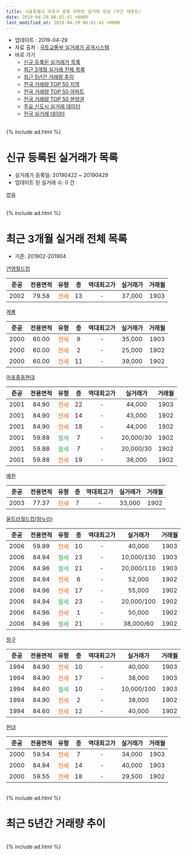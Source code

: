 ```yaml
---
title: 서울특별시 마포구 중동 아파트 실거래 정보 (주간 레포트)
date: 2019-04-29 06:01:41 +0900
last_modified_at: 2019-04-29 06:01:41 +0900
---
```


* 업데이트 : 2019-04-29
* 자료 출처 : [국토교통부 실거래가 공개시스템](http://rt.molit.go.kr)
* 바로 가기
    * [신규 등록된 실거래가 목록](#신규-등록된-실거래가-목록)
    * [최근 3개월 실거래 전체 목록](#최근-3개월-실거래-전체-목록)
    * [최근 5년간 거래량 추이](#최근-5년간-거래량-추이)
    * [전국 거래량 TOP 50 지역](https://inasie.github.io/apt-trade-info/최근-3개월-전국에서-가장-거래가-많이-발생한-지역)
    * [전국 거래량 TOP 50 아파트](https://inasie.github.io/apt-trade-info/최근-3개월-전국에서-가장-거래가-많이-발생한-아파트)
    * [전국 거래량 TOP 50 분양권](https://inasie.github.io/apt-trade-info/최근-3개월-전국에서-가장-거래가-많이-발생한-분양권)
    * [주요 신도시 실거래 데이터](https://inasie.github.io/apt-trade-info/주요-신도시)
    * [전국 실거래 데이터](https://inasie.github.io/apt-trade-info/전국)
<br>
{% include ad.html %}
<br>

# 신규 등록된 실거래가 목록
* 실거래가 등록일: 20190422 ~ 20190429
* 업데이트 된 실거래 수: 0 건

없음

<br>
{% include ad.html %}
<br>

# 최근 3개월 실거래 전체 목록
* 기준: 201902-201904


[건영월드컵](https://search.naver.com/search.naver?query=%EC%84%9C%EC%9A%B8%ED%8A%B9%EB%B3%84%EC%8B%9C+%EB%A7%88%ED%8F%AC%EA%B5%AC+%EC%A4%91%EB%8F%99+%EA%B1%B4%EC%98%81%EC%9B%94%EB%93%9C%EC%BB%B5)

|준공|전용면적|유형|층|역대최고가|실거래가|거래월|
|:---:|:---:|:---:|:---:|:---:|:---:|:---:|
|2002|79.58|<span style="color:#ff5a00">전세</span>|13|<span style="color:#444444">-</span>|37,000|1903|

[계룡](https://search.naver.com/search.naver?query=%EC%84%9C%EC%9A%B8%ED%8A%B9%EB%B3%84%EC%8B%9C+%EB%A7%88%ED%8F%AC%EA%B5%AC+%EC%A4%91%EB%8F%99+%EA%B3%84%EB%A3%A1)

|준공|전용면적|유형|층|역대최고가|실거래가|거래월|
|:---:|:---:|:---:|:---:|:---:|:---:|:---:|
|2000|60.00|<span style="color:#ff5a00">전세</span>|9|<span style="color:#444444">-</span>|35,000|1903|
|2000|60.00|<span style="color:#ff5a00">전세</span>|2|<span style="color:#444444">-</span>|25,000|1902|
|2000|60.00|<span style="color:#ff5a00">전세</span>|11|<span style="color:#444444">-</span>|39,000|1902|

[마포중동현대](https://search.naver.com/search.naver?query=%EC%84%9C%EC%9A%B8%ED%8A%B9%EB%B3%84%EC%8B%9C+%EB%A7%88%ED%8F%AC%EA%B5%AC+%EC%A4%91%EB%8F%99+%EB%A7%88%ED%8F%AC%EC%A4%91%EB%8F%99%ED%98%84%EB%8C%80)

|준공|전용면적|유형|층|역대최고가|실거래가|거래월|
|:---:|:---:|:---:|:---:|:---:|:---:|:---:|
|2001|84.90|<span style="color:#ff5a00">전세</span>|22|<span style="color:#444444">-</span>|44,000|1903|
|2001|84.90|<span style="color:#ff5a00">전세</span>|14|<span style="color:#444444">-</span>|43,000|1902|
|2001|84.90|<span style="color:#ff5a00">전세</span>|18|<span style="color:#444444">-</span>|44,000|1902|
|2001|59.88|<span style="color:#34a853">월세</span>|7|<span style="color:#444444">-</span>|20,000/30|1902|
|2001|59.88|<span style="color:#34a853">월세</span>|7|<span style="color:#444444">-</span>|20,000/30|1902|
|2001|59.88|<span style="color:#ff5a00">전세</span>|19|<span style="color:#444444">-</span>|36,000|1902|

[예원](https://search.naver.com/search.naver?query=%EC%84%9C%EC%9A%B8%ED%8A%B9%EB%B3%84%EC%8B%9C+%EB%A7%88%ED%8F%AC%EA%B5%AC+%EC%A4%91%EB%8F%99+%EC%98%88%EC%9B%90)

|준공|전용면적|유형|층|역대최고가|실거래가|거래월|
|:---:|:---:|:---:|:---:|:---:|:---:|:---:|
|2003|77.37|<span style="color:#ff5a00">전세</span>|7|<span style="color:#444444">-</span>|33,000|1902|

[울트라월드컵(참누리)](https://search.naver.com/search.naver?query=%EC%84%9C%EC%9A%B8%ED%8A%B9%EB%B3%84%EC%8B%9C+%EB%A7%88%ED%8F%AC%EA%B5%AC+%EC%A4%91%EB%8F%99+%EC%9A%B8%ED%8A%B8%EB%9D%BC%EC%9B%94%EB%93%9C%EC%BB%B5%28%EC%B0%B8%EB%88%84%EB%A6%AC%29)

|준공|전용면적|유형|층|역대최고가|실거래가|거래월|
|:---:|:---:|:---:|:---:|:---:|:---:|:---:|
|2006|59.99|<span style="color:#ff5a00">전세</span>|10|<span style="color:#444444">-</span>|40,000|1903|
|2006|84.94|<span style="color:#34a853">월세</span>|23|<span style="color:#444444">-</span>|10,000/130|1903|
|2006|84.96|<span style="color:#34a853">월세</span>|21|<span style="color:#444444">-</span>|20,000/110|1903|
|2006|84.94|<span style="color:#ff5a00">전세</span>|6|<span style="color:#444444">-</span>|52,000|1902|
|2006|84.96|<span style="color:#ff5a00">전세</span>|17|<span style="color:#444444">-</span>|55,000|1902|
|2006|84.94|<span style="color:#34a853">월세</span>|23|<span style="color:#444444">-</span>|20,000/100|1902|
|2006|84.96|<span style="color:#ff5a00">전세</span>|1|<span style="color:#444444">-</span>|50,000|1902|
|2006|84.96|<span style="color:#34a853">월세</span>|21|<span style="color:#444444">-</span>|38,000/60|1902|

[청구](https://search.naver.com/search.naver?query=%EC%84%9C%EC%9A%B8%ED%8A%B9%EB%B3%84%EC%8B%9C+%EB%A7%88%ED%8F%AC%EA%B5%AC+%EC%A4%91%EB%8F%99+%EC%B2%AD%EA%B5%AC)

|준공|전용면적|유형|층|역대최고가|실거래가|거래월|
|:---:|:---:|:---:|:---:|:---:|:---:|:---:|
|1994|84.90|<span style="color:#ff5a00">전세</span>|10|<span style="color:#444444">-</span>|40,000|1903|
|1994|84.90|<span style="color:#ff5a00">전세</span>|17|<span style="color:#444444">-</span>|38,000|1903|
|1994|84.60|<span style="color:#34a853">월세</span>|10|<span style="color:#444444">-</span>|10,000/100|1903|
|1994|84.90|<span style="color:#ff5a00">전세</span>|2|<span style="color:#444444">-</span>|38,000|1902|
|1994|84.60|<span style="color:#ff5a00">전세</span>|12|<span style="color:#444444">-</span>|40,000|1902|

[현대](https://search.naver.com/search.naver?query=%EC%84%9C%EC%9A%B8%ED%8A%B9%EB%B3%84%EC%8B%9C+%EB%A7%88%ED%8F%AC%EA%B5%AC+%EC%A4%91%EB%8F%99+%ED%98%84%EB%8C%80)

|준공|전용면적|유형|층|역대최고가|실거래가|거래월|
|:---:|:---:|:---:|:---:|:---:|:---:|:---:|
|2000|59.54|<span style="color:#ff5a00">전세</span>|7|<span style="color:#444444">-</span>|34,000|1903|
|2000|84.94|<span style="color:#ff5a00">전세</span>|14|<span style="color:#444444">-</span>|40,000|1903|
|2000|59.55|<span style="color:#ff5a00">전세</span>|18|<span style="color:#444444">-</span>|29,500|1902|


<br>
{% include ad.html %}
<br>

# 최근 5년간 거래량 추이


<div style="width:100%;">
    <canvas id="deal_progress" height="200"></canvas>
</div>

<script>
new Chart(document.getElementById("deal_progress"), {
    type: 'line',
    data: {
        labels: ['201404','201405','201406','201407','201408','201409','201410','201411','201412','201501','201502','201503','201504','201505','201506','201507','201508','201509','201510','201511','201512','201601','201602','201603','201604','201605','201606','201607','201608','201609','201610','201611','201612','201701','201702','201703','201704','201705','201706','201707','201708','201709','201710','201711','201712','201801','201802','201803','201804','201805','201806','201807','201808','201809','201810','201811','201812','201901','201902','201903','201904'],
        datasets: [{
            label: '매매',
            pointRadius: 1,
            data: [12, 13, 12, 8, 15, 12, 9, 9, 7, 21, 11, 12, 14, 15, 18, 13, 17, 19, 21, 7, 6, 11, 13, 23, 24, 24, 14, 11, 13, 16, 21, 7, 11, 5, 3, 10, 7, 14, 10, 11, 9, 11, 10, 12, 16, 24, 8, 12, 6, 4, 4, 15, 16, 10, 3, 0, 1, 0, 0, 0, 0],
            borderColor: "rgba(255, 201, 14, 1)",
            backgroundColor: "rgba(255, 201, 14, 0.5)",
            fill: false,
            lineTension: 0
        },{
            label: '전월세',
            pointRadius: 1,
            data: [17, 16, 18, 20, 10, 12, 19, 13, 19, 28, 23, 13, 21, 5, 13, 12, 13, 11, 17, 21, 11, 15, 10, 17, 20, 10, 9, 15, 15, 11, 10, 17, 8, 15, 18, 16, 14, 19, 10, 11, 4, 16, 13, 11, 20, 12, 22, 22, 16, 10, 11, 13, 17, 12, 14, 14, 16, 13, 16, 11, 0],
            borderColor: "rgba(0, 141, 185, 1)",
            backgroundColor: "rgba(0, 141, 185, 0.5)",
            fill: false,
            lineTension: 0
        }
        ]
    },
    options: {
        responsive: true,
        title: {
            display: false
        },
        tooltips: {
            mode: 'index',
            intersect: false
        },
        hover: {
            mode: 'nearest',
            intersect: true
        },
        scales: {
            xAxes: [{
                display: true,
                scaleLabel: {
                    display: true,
                    labelString: '년/월'
                }
            }],
            yAxes: [{
                display: true,
                ticks: {
                    suggestedMin: 0,
                },
                scaleLabel: {
                    display: true,
                    labelString: '실거래 수'
                }
            }]
        }
    }
});

</script>


<br>
{% include ad.html %}
<br>

